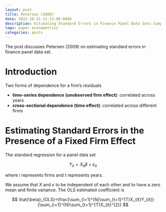 ```yaml
---
layout: post
title: Petersen (2009) 
date: 2022-10-15 11:12:00-0400
description: Estimating Standard Errors in Finance Panel Data Sets Comparing Approaches
tags: paper econometrics
categories: posts
---
```

The post discusses Petersen (2009) on estimating standard errors in finance panel data set.

# Introduction

Two forms of dependence for a firm’s residuals

- **time-series dependence (unobserved firm effect)**: correlated across years
- **cross-sectional dependence (time effect)**: correlated across different firms

# Estimating Standard Errors in the Presence of a Fixed Firm Effect

The standard regression for a panel data set

$$
Y_{it} = X_{it}\beta+\varepsilon_{it}
$$

where $i$ represents firms and $t$ represents years.

We assume that $X$ and $\varepsilon$ to be independent of each other and to have a zero mean and finite variance. The OLS estimated coefficient is

$$
\hat{\beta}_{OLS}=\frac{\sum_{i=1}^{N}\sum_{t=1}^{T}X_{it}Y_{it}}{\sum_{i=1}^{N}\sum_{t=1}^{T}X_{it}^{2}}
$$